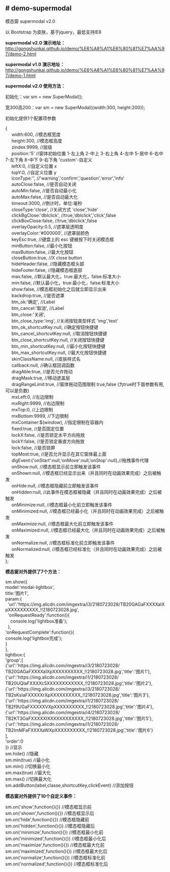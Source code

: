 ﻿<h2># demo-supermodal</h2>
<p>模态窗 supermodal v2.0</p>
<p>以 Bootstrap 为皮肤，基于jquery，最低支持IE8</p>
<p><b>supermodal v2.0 演示地址：</b><a href="http://gongshunkai.github.io/demo/%E6%A8%A1%E6%80%81%E7%AA%97/demo-2.html">http://gongshunkai.github.io/demo/%E6%A8%A1%E6%80%81%E7%AA%97/demo-2.html</a></p>
<p><b>supermodal v1.0 演示地址：</b><a href="http://gongshunkai.github.io/demo/%E6%A8%A1%E6%80%81%E7%AA%97/demo-1.html">http://gongshunkai.github.io/demo/%E6%A8%A1%E6%80%81%E7%AA%97/demo-1.html</a></p>
<p><b>supermodal v2.0 使用方法：</b></p>
<p>初始化：var sm = new SuperModal();</p>
<p>宽300高200：var sm = new SuperModal({width:300, height:200});</p>
<p>初始化提供1个配置项参数</p>
<p>{<br>&nbsp;&nbsp;&nbsp;&nbsp;
  width:600, //模态框宽度<br>&nbsp;&nbsp;&nbsp;&nbsp;
  height:300, //模态框高度<br>&nbsp;&nbsp;&nbsp;&nbsp;
  zindex:9999, //层级<br>&nbsp;&nbsp;&nbsp;&nbsp;
  position:'5' //窗体初始位置 1-左上角 2-中上 3-右上角 4-左中 5-居中 6-右中 7-左下角 8-中下 9-右下角 'custom'-自定义<br>&nbsp;&nbsp;&nbsp;&nbsp;
  leftX:0, //自定义位置 x<br>&nbsp;&nbsp;&nbsp;&nbsp;
  topY:0, //自定义位置 y<br>&nbsp;&nbsp;&nbsp;&nbsp;
  iconType:'', //'warning','confirm','question','error','info'<br>&nbsp;&nbsp;&nbsp;&nbsp;
  autoClose:false, //是否自动关闭<br>&nbsp;&nbsp;&nbsp;&nbsp;
  autoMin:false, //是否自动最小化<br>&nbsp;&nbsp;&nbsp;&nbsp;
  autoMax:false, //是否自动最大化<br>&nbsp;&nbsp;&nbsp;&nbsp;
  timeout:3000, //倒计时，单位:毫秒<br>&nbsp;&nbsp;&nbsp;&nbsp;
  closeType:'close', //关闭方式 'close','hide'<br>&nbsp;&nbsp;&nbsp;&nbsp;
  clickBgClose:'dblclick', //true,'dblclick','click',false<br>&nbsp;&nbsp;&nbsp;&nbsp;
  clickBoxClose:false, //true,'dblclick',false<br>&nbsp;&nbsp;&nbsp;&nbsp;
  overlayOpacity:0.5, //遮罩层透明度<br>&nbsp;&nbsp;&nbsp;&nbsp;
  overlayColor:'#000000', //遮罩层颜色<br>&nbsp;&nbsp;&nbsp;&nbsp;
  keyEsc:true, //键盘上的 esc 键被按下时关闭模态框<br>&nbsp;&nbsp;&nbsp;&nbsp;
  minButton:false, //最小化按钮<br>&nbsp;&nbsp;&nbsp;&nbsp;
  maxButton:false, //最大化按钮<br>&nbsp;&nbsp;&nbsp;&nbsp;
  closeButton:true, //X close button<br>&nbsp;&nbsp;&nbsp;&nbsp;
  hideHeader:false, //隐藏模态框头部<br>&nbsp;&nbsp;&nbsp;&nbsp;
  hideFooter:false, //隐藏模态框底部<br>&nbsp;&nbsp;&nbsp;&nbsp;
  max:false, //默认最大化，true:最大化，false:标准大小<br>&nbsp;&nbsp;&nbsp;&nbsp;
  min:false, //默认最小化，true:最小化，false:标准大小<br>&nbsp;&nbsp;&nbsp;&nbsp;
  show:false, //模态框初始化之后就立即显示出来<br>&nbsp;&nbsp;&nbsp;&nbsp;
  backdrop:true, //是否遮罩<br>&nbsp;&nbsp;&nbsp;&nbsp;
  btn_ok:'确定', //Label<br>&nbsp;&nbsp;&nbsp;&nbsp;
  btn_cancel:'取消', //Label<br>&nbsp;&nbsp;&nbsp;&nbsp;
  btn_close:'关闭', <br>&nbsp;&nbsp;&nbsp;&nbsp;
  btn_close_type:'img', //关闭按钮类型样式 'img','text'<br>&nbsp;&nbsp;&nbsp;&nbsp;
  btn_ok_shortcutKey:null, //确定按钮快捷键<br>&nbsp;&nbsp;&nbsp;&nbsp;
  btn_cancel_shortcutKey:null, //取消按钮快捷键<br>&nbsp;&nbsp;&nbsp;&nbsp;
  btn_close_shortcutKey:null, //关闭按钮快捷键<br>&nbsp;&nbsp;&nbsp;&nbsp;
  btn_min_shortcutKey:null, //最小化按钮快捷键<br>&nbsp;&nbsp;&nbsp;&nbsp;
  btn_max_shortcutKey:null, //最大化按钮快捷键<br>&nbsp;&nbsp;&nbsp;&nbsp;
  skinClassName:null, //皮肤样式名<br>&nbsp;&nbsp;&nbsp;&nbsp;
  callback:null, //确认框回调函数<br>&nbsp;&nbsp;&nbsp;&nbsp;
  dragAble:true, //是否允许拖动<br>&nbsp;&nbsp;&nbsp;&nbsp;
  dragMask:true, //移动遮盖层<br>&nbsp;&nbsp;&nbsp;&nbsp;
  dragRangeLimit:true, //窗体拖动范围限制 true,false (为true时下面参数有用,可以是负数)<br>&nbsp;&nbsp;&nbsp;&nbsp;
  mxLeft:0, //左边限制<br>&nbsp;&nbsp;&nbsp;&nbsp;
  mxRight:9999, //右边限制<br>&nbsp;&nbsp;&nbsp;&nbsp;
  mxTop:0, //上边限制<br>&nbsp;&nbsp;&nbsp;&nbsp;
  mxBottom:9999, //下边限制<br>&nbsp;&nbsp;&nbsp;&nbsp;
  mxContainer:$(window), //指定限制在容器内<br>&nbsp;&nbsp;&nbsp;&nbsp;
  fixed:true, //是否固定位置<br>&nbsp;&nbsp;&nbsp;&nbsp;
  lockX:false, //是否锁定水平方向拖放<br>&nbsp;&nbsp;&nbsp;&nbsp;
  lockY:false, //是否锁定垂直方向拖放<br>&nbsp;&nbsp;&nbsp;&nbsp;
  lock:false, //是否锁屏<br>&nbsp;&nbsp;&nbsp;&nbsp;
  topMost:true, //是否允许显示在其它窗体最上面<br>&nbsp;&nbsp;&nbsp;&nbsp;
  dlgEvent:{'onStart':null,'onMove':null,'onStop':null},//拖拽事件代理<br>&nbsp;&nbsp;&nbsp;&nbsp;
  onShow:null, //模态框显示前立即触发该事件<br>&nbsp;&nbsp;&nbsp;&nbsp;
  onShown:null, //模态框已经显示出来（并且同时在动画效果完成）之后被触发<br>&nbsp;&nbsp;&nbsp;&nbsp;
  onHide:null, //模态框隐藏前立即触发该事件<br>&nbsp;&nbsp;&nbsp;&nbsp;
  onHidden:null, //此事件在模态框被隐藏（并且同时在动画效果完成）之后被触发<br>&nbsp;&nbsp;&nbsp;&nbsp;
  onMinimize:null, //模态框最小化前立即触发该事件<br>&nbsp;&nbsp;&nbsp;&nbsp;
  onMinimized:null, //模态框已经最小化（并且同时在动画效果完成）之后被触发<br>&nbsp;&nbsp;&nbsp;&nbsp;
  onMaximize:null, //模态框最大化前立即触发该事件<br>&nbsp;&nbsp;&nbsp;&nbsp;
  onMaximized:null, //模态框已经最大化（并且同时在动画效果完成）之后被触发<br>&nbsp;&nbsp;&nbsp;&nbsp;
  onNormalize:null, //模态框标准化前立即触发该事件<br>&nbsp;&nbsp;&nbsp;&nbsp;
  onNormalized:null, //模态框已经标准化（并且同时在动画效果完成）之后被触发<br>
  };</p>
<p><b>模态窗对外提供了7个方法：</b></p>
<p>sm.show({<br>
  model:'modal-lightbox',<br>
  title:'图片1',<br>
  param:{<br>
  &nbsp;&nbsp;'url':'https://img.alicdn.com/imgextra/i3/2180723028/TB20GAGaFXXXXaIXpXXXXXXXXXX_!!2180723028.jpg',<br>
  &nbsp;&nbsp;'onRequestReady':function(){<br>
  &nbsp;&nbsp;&nbsp;&nbsp;console.log('lightbox准备');<br>
  &nbsp;&nbsp;},<br>
    'onRequestComplete':function(){<br>
      console.log('lightbox完成');<br>
    }<br>
  },<br>
  lightbox:{<br>
    'group':[<br>
      {'url':'https://img.alicdn.com/imgextra/i3/2180723028/<br>TB20GAGaFXXXXaIXpXXXXXXXXXX_!!2180723028.jpg','title':'图片1'},<br>
      {'url':'https://img.alicdn.com/imgextra/i1/2180723028/<br>TB20UQIaFXXXXc5XXXXXXXXXXXX_!!2180723028.jpg','title':'图片2'},<br>
      {'url':'https://img.alicdn.com/imgextra/i3/2180723028/<br>TB2sKsIaFXXXXXrXpXXXXXXXXXX_!!2180723028.jpg','title':'图片3'},<br>
      {'url':'https://img.alicdn.com/imgextra/i1/2180723028/<br>TB2f9UGaFXXXXXVXpXXXXXXXXXX_!!2180723028.jpg','title':'图片4'},<br>
      {'url':'https://img.alicdn.com/imgextra/i4/2180723028/<br>TB2KT3OaFXXXXXIXXXXXXXXXXXX_!!2180723028.jpg','title':'图片5'},<br>
      {'url':'https://img.alicdn.com/imgextra/i1/2180723028/<br>TB2ImMFaFXXXXaWXpXXXXXXXXXX_!!2180723028.jpg','title':'图片6'}<br>
    ],<br>
  'order':0<br>
}) //显示<br> 
sm.hide() //隐藏<br>
sm.min(true) //最小化<br>
sm.min() //切换最小化<br>
sm.max(true) //最大化<br>
sm.max() //切换最大化<br>
sm.addButton(label,classe,shortcutKey,clickEvent) //添加按钮</p>
<p><b>模态窗对外提供了10个自定义事件：</b>  </p>
<p>sm.on('show',function(){}) //模态框显示前<br> 
  sm.on('shown',function(){}) //模态框显示后
    <br>
  sm.on('hide',function(){}) //模态框隐藏前
  <br>
  sm.on('hidden',function(){}) //模态框隐藏后
  <br>
  sm.on('minimize',function(){}) //模态框最小化前<br>
sm.on('minimized',function(){}) //模态框最小化后<br>
sm.on('maximize',function(){}) //模态框最大化前<br>
sm.on('maximized',function(){}) //模态框最大化后<br>
sm.on('normalize',function(){}) //模态框标准化前<br>
sm.on('normalized',function(){}) //模态框标准化后</p>